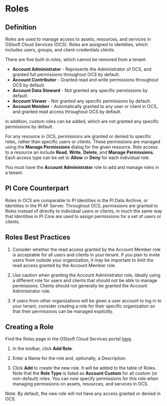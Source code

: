 # Roles

## Definition

Roles are used to manage access to assets, resources, and services in OSIsoft Cloud Services (OCS). Roles are assigned to identities, which includes users, groups, and client-credentials clients.

There are five built-in roles, which cannot be removed from a tenant.

- **Account Administrator** - Represents the Administrator of OCS, and granted full permissions throughout OCS by default.
- **Account Contributor** - Granted read and write permissions throughout OCS by default.
- **Account Data Steward** - Not granted any specific permissions by default.
- **Account Viewer** - Not granted any specific permissions by default.
- **Account Member** - Automatically granted to any user or client in OCS, and granted read access throughout OCS by default.

In addition, custom roles can be added, which are not granted any specific permissions by default.

For any resource in OCS, permissions are granted or denied to specific roles, rather than specific users or clients. These permissions are managed using the **Manage Permissions** dialog for the given resource. Role access to a resource an include **Read**, **Write**, **Delete**, and **Manage Permissions**. Each access type can be set to **Allow** or **Deny** for each individual role.

You must have the **Account Administrator** role to add and manage roles in a tenant.

## PI Core Counterpart

Roles in OCS are comparable to PI Identities in the PI Data Archive, or Identities in the PI AF Server. Throughout OCS, permissions are granted to Roles instead of directly to individual users or clients, in much the same way that Identities in PI Core are used to assign permissions for a set of users or clients.

## Roles Best Practices

1. Consider whether the read access granted by the Account Member role is acceptable for all users and clients in your tenant. If you plan to invite users from outside your organization, it may be important to limit the read access granted by the Account Member role.

1. Use caution when granting the Account Administrator role, ideally using a different role for users and clients that should not be able to manage permissions. Clients should not generally be granted the Account Administrator role.

1. If users from other organizations will be given a user account to log in to your tenant, consider creating a role for their specific organization so that their permissions can be managed explicitly.

## Creating a Role

Find the Roles page in the OSIsoft Cloud Services portal [here](https://cloud.osisoft.com/roles).

1. In the toolbar, click **Add Role**.

1. Enter a Name for the role and, optionally, a Description.

1. Click **Add** to create the new role. It will be added to the table of Roles. Note that the **Role Type** is listed as **Account Custom** for all custom (or non-default) roles. You can now specify permissions for this role when managing permissions on assets, resources, and services in OCS.

Note: By default, the new role will not have any access granted or denied in OCS.
